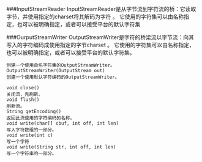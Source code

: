 ###InputStreamReader
InputStreamReader是从字节流到字符流的桥：它读取字节，并使用指定的charset将其解码为字符 。 它使用的字符集可以由名称指定，也可以被明确指定，或者可以接受平台的默认字符集




###OurputStreamWriter
OutputStreamWriter是字符的桥梁流以字节流：向其写入的字符编码成使用指定的字节charset 。 它使用的字符集可以由名称指定，也可以被明确指定，或者可以接受平台的默认字符集。 
```OutputStreamWriter(OutputStream out, String charsetName) 
创建一个使用命名字符集的OutputStreamWriter。 
OutputStreamWriter(OutputStream out) 
创建一个使用默认字符编码的OutputStreamWriter。 
```
```
void close() 
关闭流，先刷新。  
void flush() 
刷新流。  
String getEncoding() 
返回此流使用的字符编码的名称。  
void write(char[] cbuf, int off, int len) 
写入字符数组的一部分。  
void write(int c) 
写一个字符  
void write(String str, int off, int len) 
写一个字符串的一部分。  
```